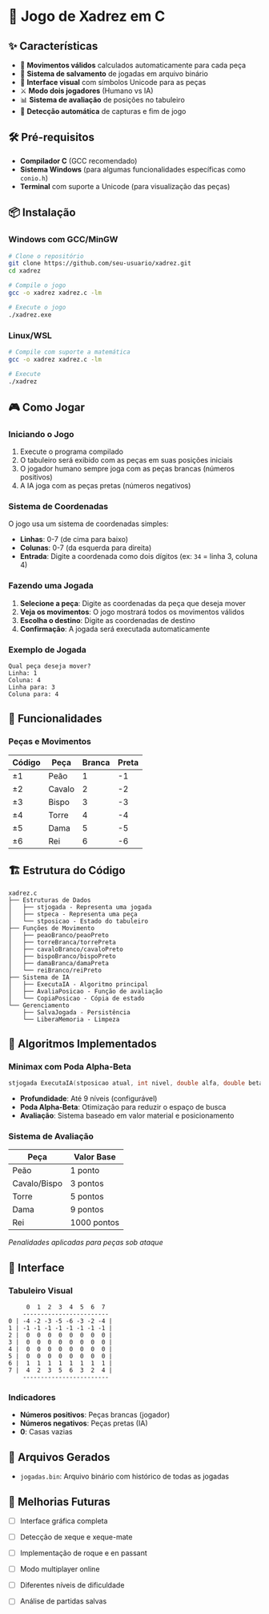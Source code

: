 # 🏰 Jogo de Xadrez em C


## ✨ Características

- 🎯 **Movimentos válidos** calculados automaticamente para cada peça
- 💾 **Sistema de salvamento** de jogadas em arquivo binário
- 🎨 **Interface visual** com símbolos Unicode para as peças
- ⚔️ **Modo dois jogadores** (Humano vs IA)
- 📊 **Sistema de avaliação** de posições no tabuleiro
- 🔄 **Detecção automática** de capturas e fim de jogo

## 🛠️ Pré-requisitos

- **Compilador C** (GCC recomendado)
- **Sistema Windows** (para algumas funcionalidades específicas como `conio.h`)
- **Terminal** com suporte a Unicode (para visualização das peças)

## 📦 Instalação

### Windows com GCC/MinGW

```bash
# Clone o repositório
git clone https://github.com/seu-usuario/xadrez.git
cd xadrez

# Compile o jogo
gcc -o xadrez xadrez.c -lm

# Execute o jogo
./xadrez.exe
```

### Linux/WSL

```bash
# Compile com suporte a matemática
gcc -o xadrez xadrez.c -lm

# Execute
./xadrez
```

## 🎮 Como Jogar

### Iniciando o Jogo

1. Execute o programa compilado
2. O tabuleiro será exibido com as peças em suas posições iniciais
3. O jogador humano sempre joga com as peças brancas (números positivos)
4. A IA joga com as peças pretas (números negativos)

### Sistema de Coordenadas

O jogo usa um sistema de coordenadas simples:

- **Linhas**: 0-7 (de cima para baixo)
- **Colunas**: 0-7 (da esquerda para direita)
- **Entrada**: Digite a coordenada como dois dígitos (ex: `34` = linha 3, coluna 4)

### Fazendo uma Jogada

1. **Selecione a peça**: Digite as coordenadas da peça que deseja mover
2. **Veja os movimentos**: O jogo mostrará todos os movimentos válidos
3. **Escolha o destino**: Digite as coordenadas de destino
4. **Confirmação**: A jogada será executada automaticamente

### Exemplo de Jogada

```
Qual peça deseja mover?
Linha: 1
Coluna: 4
Linha para: 3
Coluna para: 4
```

## 🎯 Funcionalidades

### Peças e Movimentos

| Código | Peça   | Branca | Preta |
| ------ | ------ | ------ | ----- |
| ±1     | Peão   | 1      | -1    |
| ±2     | Cavalo | 2      | -2    |
| ±3     | Bispo  | 3      | -3    |
| ±4     | Torre  | 4      | -4    |
| ±5     | Dama   | 5      | -5    |
| ±6     | Rei    | 6      | -6    |



## 🏗️ Estrutura do Código

```
xadrez.c
├── Estruturas de Dados
│   ├── stjogada - Representa uma jogada
│   ├── stpeca - Representa uma peça
│   └── stposicao - Estado do tabuleiro
├── Funções de Movimento
│   ├── peaoBranco/peaoPreto
│   ├── torreBranca/torrePreta
│   ├── cavaloBranco/cavaloPreto
│   ├── bispoBranco/bispoPreto
│   ├── damaBranca/damaPreta
│   └── reiBranco/reiPreto
├── Sistema de IA
│   ├── ExecutaIA - Algoritmo principal
│   ├── AvaliaPosicao - Função de avaliação
│   └── CopiaPosicao - Cópia de estado
└── Gerenciamento
    ├── SalvaJogada - Persistência
    └── LiberaMemoria - Limpeza
```

## 🧠 Algoritmos Implementados

### Minimax com Poda Alpha-Beta

```c
stjogada ExecutaIA(stposicao atual, int nivel, double alfa, double beta)
```

- **Profundidade**: Até 9 níveis (configurável)
- **Poda Alpha-Beta**: Otimização para reduzir o espaço de busca
- **Avaliação**: Sistema baseado em valor material e posicionamento

### Sistema de Avaliação

| Peça         | Valor Base  |
| ------------ | ----------- |
| Peão         | 1 ponto     |
| Cavalo/Bispo | 3 pontos    |
| Torre        | 5 pontos    |
| Dama         | 9 pontos    |
| Rei          | 1000 pontos |

_Penalidades aplicadas para peças sob ataque_

## 🎨 Interface

### Tabuleiro Visual

```
     0  1  2  3  4  5  6  7
    ------------------------
0 | -4 -2 -3 -5 -6 -3 -2 -4 |
1 | -1 -1 -1 -1 -1 -1 -1 -1 |
2 |  0  0  0  0  0  0  0  0 |
3 |  0  0  0  0  0  0  0  0 |
4 |  0  0  0  0  0  0  0  0 |
5 |  0  0  0  0  0  0  0  0 |
6 |  1  1  1  1  1  1  1  1 |
7 |  4  2  3  5  6  3  2  4 |
    ------------------------
```

### Indicadores

- **Números positivos**: Peças brancas (jogador)
- **Números negativos**: Peças pretas (IA)
- **0**: Casas vazias

## 📁 Arquivos Gerados

- `jogadas.bin`: Arquivo binário com histórico de todas as jogadas

## 🚀 Melhorias Futuras

- [ ] Interface gráfica completa
- [ ] Detecção de xeque e xeque-mate
- [ ] Implementação de roque e en passant
- [ ] Modo multiplayer online
- [ ] Diferentes níveis de dificuldade
- [ ] Análise de partidas salvas










